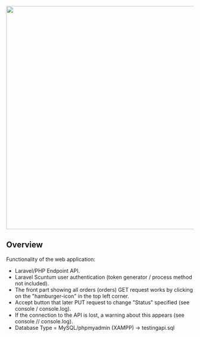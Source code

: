<p align="center"><a href="https://laravel.com" target="_blank"><img src="https://i.imgur.com/8LvPs7R.png" width="600"></a></p>

## Overview 
Functionality of the web application:

- Laravel/PHP Endpoint API.
- Laravel Scuntum user authentication (token generator / process method not included).
- The front part showing all orders (orders) GET request works by clicking on the "hamburger-icon" in the top left corner.
- Accept button that later PUT request to change "Status" specified (see console / console.log).
- If the connection to the API is lost, a warning about this appears (see console // console.log).
- Database Type = MySQL/phpmyadmin (XAMPP) -> testingapi.sql




